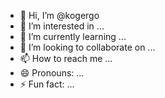 - 👋 Hi, I’m @kogergo
- 👀 I’m interested in ...
- 🌱 I’m currently learning ...
- 💞️ I’m looking to collaborate on ...
- 📫 How to reach me ...
- 😄 Pronouns: ...
- ⚡ Fun fact: ...

<!---
kogergo/kogergo is a ✨ special ✨ repository because its `README.md` (this file) appears on your GitHub profile.
You can click the Preview link to take a look at your changes.
--->
